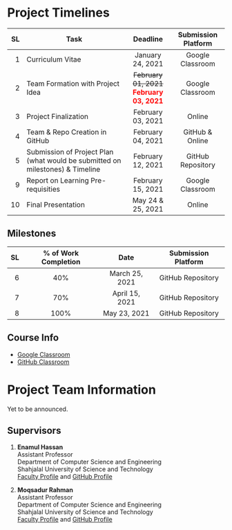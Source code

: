 Project Timelines
=================

SL|Task|Deadline|Submission Platform
-:|----|:------:|:-----------------:
1|Curriculum Vitae| January 24, 2021|Google Classroom
2|Team Formation with Project Idea| ~~February 01, 2021~~ <br> <strong><font color="red">February 03, 2021</font> </strong>|Google Classroom
3|Project Finalization| February 03, 2021| Online
4|Team & Repo Creation in GitHub| February 04, 2021| GitHub & Online
5|Submission of Project Plan (what would be submitted on milestones) & Timeline| February 12, 2021| GitHub Repository
9|Report on Learning Pre-requisities| February 15, 2021| Google Classroom
10|Final Presentation| May 24 & 25, 2021| Online

Milestones
----------
SL| % of Work Completion| Date|Submission Platform
-:|:-------------------:|:---:|:-----------------:
6| 40% | March 25, 2021 | GitHub Repository
7| 70% | April 15, 2021 | GitHub Repository
8| 100%| May 23, 2021 | GitHub Repository

Course Info
-----------
- [Google Classroom](https://classroom.google.com/u/3/c/MjU2NTY4OTEzMTI3)
- [GitHub Classroom](https://classroom.github.com/classrooms/77567207-cse-250-project-work-ii-for-session-2018-19)

Project Team Information
========================

Yet to be announced.

Supervisors
-----------
1. **Enamul Hassan**         
Assistant Professor     
Department of Computer Science and Engineering     
Shahjalal University of Science and Technology       
[Faculty Profile](https://www.sust.edu/d/cse/faculty-profile-detail/590) and [GitHub Profile](https://github.com/enamcse)


2. **Moqsadur Rahman**         
Assistant Professor     
Department of Computer Science and Engineering     
Shahjalal University of Science and Technology             
[Faculty Profile](https://www.sust.edu/d/cse/faculty-profile-detail/619) and [GitHub Profile](https://github.com/moqsad)
